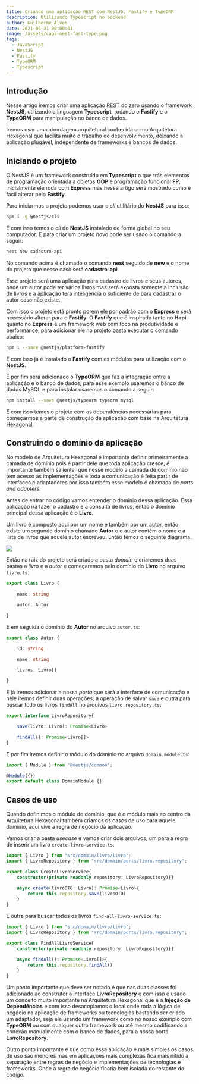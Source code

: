 ```yaml
---
title: Criando uma aplicação REST com NestJS, Fastify e TypeORM
description: Utilizando Typescript no backend
author: Guilherme Alves
date: 2021-06-31 00:00:01
image: /assets/capa-nest-fast-type.png
tags:
  - JavaScript
  - NestJS
  - Fastify
  - TypeORM
  - Typescript
---
```


## Introdução

Nesse artigo iremos criar uma aplicação REST do zero usando o framework **NestJS**, utilizando a linguagem **Typescript**, rodando o **Fastify** e o **TypeORM** para manipulação no banco de dados.

Iremos usar uma abordagem arquitetural conhecida como Arquitetura Hexagonal que facilita muito o trabalho de desenvolvimento, deixando a aplicação plugável, independente de frameworks e bancos de dados.

## Iniciando o projeto

O NestJS é um framework construído em **Typescript** o que trás elementos de programação orientada a objetos **OOP** e programação funcional **FP**, inicialmente ele roda com **Express** mas nesse artigo será mostrado como é fácil alterar pelo **Fastify**.

Para iniciarmos o projeto podemos usar o *cli* utilitário do **NestJS** para isso:

```bash
npm i -g @nestjs/cli
```

E com isso temos o *cli* do **NestJS** instalado de forma global no seu computador. E para criar um projeto novo pode ser usado o comando a seguir:

```bash
nest new cadastro-api
```

No comando acima é chamado o comando **nest** seguido de **new** e o nome do projeto que nesse caso será **cadastro-api**.

Esse projeto será uma aplicação para cadastro de livros e seus autores, onde um autor pode ter vários livros mas será exposta somente a inclusão de livros e a aplicação terá inteligência o suficiente de para cadastrar o autor caso não existe.

Com isso o projeto está pronto porém ele por padrão com o **Express** e será necessário alterar para o **Fastify**. O **Fastify** que é inspirado tanto no **Hapi** quanto no **Express** é um framework web com foco na produtividade e performance, para adicionar ele no projeto basta executar o comando abaixo:

```bash
npm i --save @nestjs/platform-fastify
```

E com isso já é instalado o **Fastify** com os módulos para utilização com o **NestJS**.

E por fim será adicionado o **TypeORM** que faz a integração entre a aplicação e o banco de dados, para esse exemplo usaremos o banco de dados MySQL e para instalar usaremos o comando a seguir:

```bash
npm install --save @nestjs/typeorm typeorm mysql
```

E com isso temos o projeto com as dependências necessárias para começarmos a parte de construção da aplicação com base na Arquitetura Hexagonal.

## Construindo o domínio da aplicação

No modelo de Arquitetura Hexagonal é importante definir primeiramente a camada de domínio pois é partir dele que toda aplicação cresce, é importante também salientar que nesse modelo a camada de domínio não tem acesso as implementações e toda a comunicação é feita partir de interfaces e adaptadores por isso também esse modelo é chamada de *ports and adapters*.

Antes de entrar no código vamos entender o domínio dessa aplicação. Essa aplicação irá fazer o cadastro e a consulta de livros, então o domínio principal dessa aplicação é o **Livro**.

Um livro é composto aqui por um nome e também por um autor, então existe um segundo domínio chamado **Autor** e o autor contém o nome e a lista de livros que aquele autor escreveu. Então temos o seguinte diagrama.

![](assets/diagrama-classe.png)

Então na raiz do projeto será criado a pasta *domain* e criaremos duas pastas a *livro* e a *autor* e começaremos pelo domínio do **Livro** no arquivo ```livro.ts```:

```typescript
export class Livro {

    name: string

    autor: Autor

}
```

E em seguida o domínio do **Autor** no arquivo ```autor.ts```:

```typescript
export class Autor {

    id: string

    name: string

    livros: Livro[]

}
```

E já iremos adicionar a nossa *porta* que será a interface de comunicação e nele iremos definir duas operações, a operação de salvar ```save``` e outra para buscar todo os livros ```findAll``` no arquivos ```livro.repository.ts```:

```typescript
export interface LivroRepository{

    save(livro: Livro): Promise<Livro>

    findAll(): Promise<Livro[]>
}
```

E por fim iremos definir o módulo do domínio no arquivo ```domain.module.ts```:

```typescript
import { Module } from '@nestjs/common';

@Module({})
export default class DomainModule {}
```

## Casos de uso

Quando definimos o módulo de domínio, que é o módulo mais ao centro da Arquitetura Hexagonal também criamos os casos de uso para aquele domínio, aqui vive a regra de negócio da aplicação.

Vamos criar a pasta *usecase* e vamos criar dois arquivos, um para a regra de inserir um livro ```create-livro-service.ts```:

```typescript
import { Livro } from "src/domain/livro/livro";
import { LivroRepository } from "src/domain/ports/livro.repository";

export class CreateLivroService{
    constructor(private readonly repository: LivroRepository){}

    async create(livroDTO: Livro): Promise<Livro>{
        return this.repository.save(livroDTO)
    }
}
```

E outra para buscar todos os livros ```find-all-livro-service.ts```:
```typescript
import { Livro } from "src/domain/livro/livro";
import { LivroRepository } from "src/domain/ports/livro.repository";

export class FindAllLivroService{
    constructor(private readonly repository: LivroRepository){}

    async findAll(): Promise<Livro[]>{
        return this.repository.findAll()
    }
}
```

Um ponto importante que deve ser notado é que nas duas classes foi adicionado ao construtor a interface **LivroRepository** e com isso é usado um conceito muito importante na Arquitetura Hexagonal que é a **Injeção de Dependências** e com isso desacoplamos o local onde roda a lógica de negócio na aplicação de frameworks ou tecnologias bastando ser criado um adaptador, seja ele usando um framework como no nosso exemplo com **TypeORM** ou com qualquer outro framework ou até mesmo codificando a conexão manualmente com o banco de dados, para a nossa porta **LivroRepository**.

Outro ponto importante é que como essa aplicação é mais simples os casos de uso são menores mas em aplicações mais complexas fica mais nítido a separação entre regras de negócio e implementações de tecnologias e frameworks. Onde a regra de negócio ficaria bem isolada do restante do código.